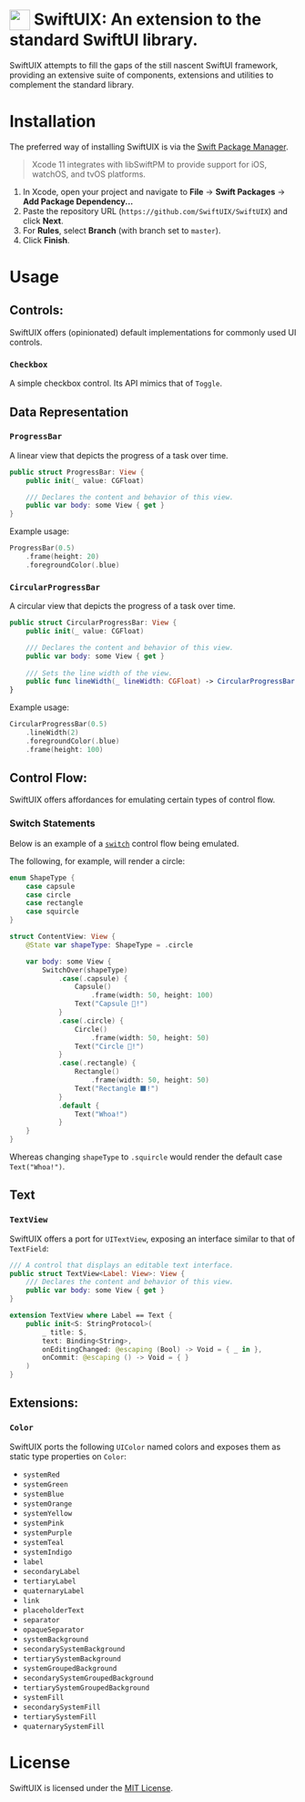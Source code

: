 <img align=top src="https://raw.githubusercontent.com/SwiftUIX/SwiftUIX/master/Assets/logo.png" width="36" height="36"> SwiftUIX: An extension to the standard SwiftUI library.
======================================

SwiftUIX attempts to fill the gaps of the still nascent SwiftUI framework, providing an extensive suite of components, extensions and utilities to complement the standard library.

# Installation

The preferred way of installing SwiftUIX is via the [Swift Package Manager](https://swift.org/package-manager/).

>Xcode 11 integrates with libSwiftPM to provide support for iOS, watchOS, and tvOS platforms.

1. In Xcode, open your project and navigate to **File** → **Swift Packages** → **Add Package Dependency...**
2. Paste the repository URL (`https://github.com/SwiftUIX/SwiftUIX`) and click **Next**.
3. For **Rules**, select **Branch** (with branch set to `master`).
4. Click **Finish**.

# Usage

## Controls:

SwiftUIX offers (opinionated) default implementations for commonly used UI controls.

### `Checkbox`

A simple checkbox control. Its API mimics that of `Toggle`.


## Data Representation

### `ProgressBar`

A linear view that depicts the progress of a task over time.

```swift
public struct ProgressBar: View {
    public init(_ value: CGFloat)

    /// Declares the content and behavior of this view.
    public var body: some View { get }
}
```

Example usage:

```swift
ProgressBar(0.5)
    .frame(height: 20)
    .foregroundColor(.blue)
```

### `CircularProgressBar`

A circular view that depicts the progress of a task over time.

```swift
public struct CircularProgressBar: View {
    public init(_ value: CGFloat)

    /// Declares the content and behavior of this view.
    public var body: some View { get }
    
    /// Sets the line width of the view.
    public func lineWidth(_ lineWidth: CGFloat) -> CircularProgressBar
}
```

Example usage:

```swift
CircularProgressBar(0.5)
    .lineWidth(2)
    .foregroundColor(.blue)
    .frame(height: 100)
```

## Control Flow: 

SwiftUIX offers affordances for emulating certain types of control flow.

### Switch Statements

Below is an example of a [`switch`](https://en.wikipedia.org/wiki/Control_flow#Case_and_switch_statements) control flow being emulated. 

The following, for example, will render a circle:


```Swift
enum ShapeType {
    case capsule
    case circle
    case rectangle
    case squircle
}

struct ContentView: View {
    @State var shapeType: ShapeType = .circle

    var body: some View {
        SwitchOver(shapeType)
            .case(.capsule) {
                Capsule()
                    .frame(width: 50, height: 100)
                Text("Capsule 💊!")
            }
            .case(.circle) {
                Circle()
                    .frame(width: 50, height: 50)
                Text("Circle 🔴!")
            }
            .case(.rectangle) {
                Rectangle()
                    .frame(width: 50, height: 50)
                Text("Rectangle ⬛!")
            }
            .default {
                Text("Whoa!")
            }
    }
}
```

Whereas changing `shapeType` to `.squircle` would render the default case `Text("Whoa!")`.

## Text

### `TextView`

SwiftUIX offers a port for `UITextView`, exposing an interface similar to that of `TextField`:

```swift
/// A control that displays an editable text interface.
public struct TextView<Label: View>: View {
    /// Declares the content and behavior of this view.
    public var body: some View { get }
}

extension TextView where Label == Text {
    public init<S: StringProtocol>(
        _ title: S,
        text: Binding<String>,
        onEditingChanged: @escaping (Bool) -> Void = { _ in },
        onCommit: @escaping () -> Void = { }
    )
}
```

## Extensions:

### `Color`

SwiftUIX ports the following `UIColor` named colors and exposes them as static type properties on `Color`:
- `systemRed`
- `systemGreen`
- `systemBlue`
- `systemOrange`
- `systemYellow`
- `systemPink`
- `systemPurple`
- `systemTeal`
- `systemIndigo`
- `label`
- `secondaryLabel`
- `tertiaryLabel`
- `quaternaryLabel`
- `link`
- `placeholderText`
- `separator`
- `opaqueSeparator`
- `systemBackground`
- `secondarySystemBackground`
- `tertiarySystemBackground`
- `systemGroupedBackground`
- `secondarySystemGroupedBackground`
- `tertiarySystemGroupedBackground`
- `systemFill`
- `secondarySystemFill`
- `tertiarySystemFill`
- `quaternarySystemFill`

# License

SwiftUIX is licensed under the [MIT License](https://vmanot.mit-license.org).
